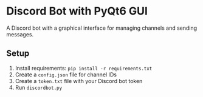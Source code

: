 # Discord Bot with PyQt6 GUI
A Discord bot with a graphical interface for managing channels and sending messages.

## Setup
1. Install requirements:
   ```pip install -r requirements.txt```
2. Create a `config.json` file for channel IDs
3. Create a `token.txt` file with your Discord bot token
4. Run `discordbot.py`